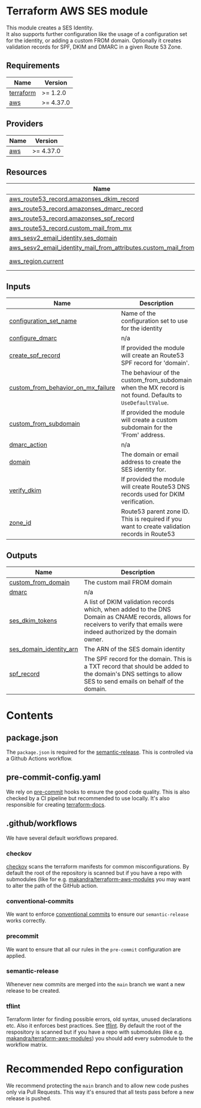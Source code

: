 # Terraform AWS SES module

This module creates a SES Identity.  
It also supports further configuration like the usage of a configuration set for the identity, or adding a custom FROM domain.
Optionally it creates validation records for SPF, DKIM and DMARC in a given Route 53 Zone.

<!-- BEGINNING OF PRE-COMMIT-TERRAFORM DOCS HOOK -->
## Requirements

| Name | Version |
|------|---------|
| <a name="requirement_terraform"></a> [terraform](#requirement\_terraform) | >= 1.2.0 |
| <a name="requirement_aws"></a> [aws](#requirement\_aws) | >= 4.37.0 |

## Providers

| Name | Version |
|------|---------|
| <a name="provider_aws"></a> [aws](#provider\_aws) | >= 4.37.0 |

## Resources

| Name | Type |
|------|------|
| [aws_route53_record.amazonses_dkim_record](https://registry.terraform.io/providers/hashicorp/aws/latest/docs/resources/route53_record) | resource |
| [aws_route53_record.amazonses_dmarc_record](https://registry.terraform.io/providers/hashicorp/aws/latest/docs/resources/route53_record) | resource |
| [aws_route53_record.amazonses_spf_record](https://registry.terraform.io/providers/hashicorp/aws/latest/docs/resources/route53_record) | resource |
| [aws_route53_record.custom_mail_from_mx](https://registry.terraform.io/providers/hashicorp/aws/latest/docs/resources/route53_record) | resource |
| [aws_sesv2_email_identity.ses_domain](https://registry.terraform.io/providers/hashicorp/aws/latest/docs/resources/sesv2_email_identity) | resource |
| [aws_sesv2_email_identity_mail_from_attributes.custom_mail_from](https://registry.terraform.io/providers/hashicorp/aws/latest/docs/resources/sesv2_email_identity_mail_from_attributes) | resource |
| [aws_region.current](https://registry.terraform.io/providers/hashicorp/aws/latest/docs/data-sources/region) | data source |

## Inputs

| Name | Description | Type | Default | Required |
|------|-------------|------|---------|:--------:|
| <a name="input_configuration_set_name"></a> [configuration\_set\_name](#input\_configuration\_set\_name) | Name of the configuration set to use for the identity | `string` | `null` | no |
| <a name="input_configure_dmarc"></a> [configure\_dmarc](#input\_configure\_dmarc) | n/a | `bool` | `false` | no |
| <a name="input_create_spf_record"></a> [create\_spf\_record](#input\_create\_spf\_record) | If provided the module will create an Route53 SPF record for 'domain'. | `bool` | `false` | no |
| <a name="input_custom_from_behavior_on_mx_failure"></a> [custom\_from\_behavior\_on\_mx\_failure](#input\_custom\_from\_behavior\_on\_mx\_failure) | The behaviour of the custom\_from\_subdomain when the MX record is not found. Defaults to `UseDefaultValue`. | `string` | `"USE_DEFAULT_VALUE"` | no |
| <a name="input_custom_from_subdomain"></a> [custom\_from\_subdomain](#input\_custom\_from\_subdomain) | If provided the module will create a custom subdomain for the 'From' address. | `list(string)` | `[]` | no |
| <a name="input_dmarc_action"></a> [dmarc\_action](#input\_dmarc\_action) | n/a | `string` | `"none"` | no |
| <a name="input_domain"></a> [domain](#input\_domain) | The domain or email address to create the SES identity for. | `string` | n/a | yes |
| <a name="input_verify_dkim"></a> [verify\_dkim](#input\_verify\_dkim) | If provided the module will create Route53 DNS records used for DKIM verification. | `bool` | `false` | no |
| <a name="input_zone_id"></a> [zone\_id](#input\_zone\_id) | Route53 parent zone ID. This is required if you want to create validation records in Route53 | `string` | `""` | no |

## Outputs

| Name | Description |
|------|-------------|
| <a name="output_custom_from_domain"></a> [custom\_from\_domain](#output\_custom\_from\_domain) | The custom mail FROM domain |
| <a name="output_dmarc"></a> [dmarc](#output\_dmarc) | n/a |
| <a name="output_ses_dkim_tokens"></a> [ses\_dkim\_tokens](#output\_ses\_dkim\_tokens) | A list of DKIM validation records which, when added to the DNS Domain as CNAME records, allows for receivers to verify that emails were indeed authorized by the domain owner. |
| <a name="output_ses_domain_identity_arn"></a> [ses\_domain\_identity\_arn](#output\_ses\_domain\_identity\_arn) | The ARN of the SES domain identity |
| <a name="output_spf_record"></a> [spf\_record](#output\_spf\_record) | The SPF record for the domain. This is a TXT record that should be added to the domain's DNS settings to allow SES to send emails on behalf of the domain. |
<!-- END OF PRE-COMMIT-TERRAFORM DOCS HOOK -->


# Contents

## package.json

The `package.json` is required for the [semantic-release](https://semantic-release.gitbook.io/semantic-release/). This is controlled via a Github Actions workflow.

## pre-commit-config.yaml

We rely on [pre-commit](https://pre-commit.com/) hooks to ensure the good code quality. This is also checked by a CI pipeline but recommended to use locally. It's also responsible for creating [terraform-docs](https://terraform-docs.io/).

## .github/workflows

We have several default workflows prepared.

### checkov

[checkov](https://www.checkov.io/) scans the terraform manifests for common misconfigurations. By default the root of the repository is scanned but if you have a repo with submodules (like for e.g. [makandra/terraform-aws-modules](https://github.com/makandra/terraform-aws-modules) you may want to alter the path of the GitHub action.

### conventional-commits

We want to enforce [conventional commits](https://www.conventionalcommits.org/en/v1.0.0/) to ensure our `semantic-release` works correctly.

### precommit

We want to ensure that all our rules in the `pre-commit` configuration are applied.

### semantic-release

Whenever new commits are merged into the `main` branch we want a new release to be created.

### tflint

Terraform linter for finding possible errors, old syntax, unused declarations etc. Also it enforces best practices. See [tflint](https://github.com/terraform-linters/tflint).
By default the root of the respository is scanned but if you have a repo with submodules (like e.g. [makandra/terraform-aws-modules](https://github.com/makandra/terraform-aws-modules)) you should add every submodule to the workflow matrix.

# Recommended Repo configuration

We recommend protecting the `main` branch and to allow new code pushes only via Pull Requests. This way it's ensured that all tests pass before a new release is pushed.
